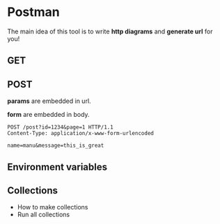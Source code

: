 # Postman

The main idea of this tool is to write **http diagrams** and **generate url** for you!



## GET 

## POST

**params** are embedded in url.

**form** are embedded in body.

```http
POST /post?id=1234&page=1 HTTP/1.1
Content-Type: application/x-www-form-urlencoded

name=manu&message=this_is_great
```

## Environment variables

## Collections

- How to make collections
- Run all collections